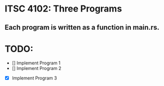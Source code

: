 # ITSC 4102: Three Programs
Each program is written as a function in main.rs.
---
# TODO:
- [] Implement Program 1
- [] Implement Program 2
- [x] Implement Program 3
